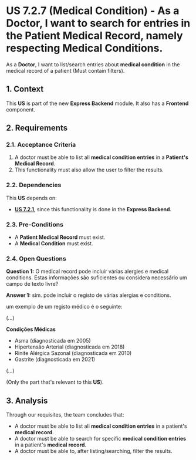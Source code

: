 # US 7.2.7 (Medical Condition) - As a Doctor, I want to search for entries in the Patient Medical Record, namely respecting Medical Conditions.

As a **Doctor**, I want to list/search entries about  **medical condition** in the medical record of a patient (Must contain filters).

## 1. Context

This **US** is part of the new **Express Backend** module. It also has a **Frontend** component.

## 2. Requirements

### 2.1. Acceptance Criteria

1. A doctor must be able to list all **medical condition entries** in a **Patient's Medical Record**.
2. This functionality must also allow the user to filter the results.

### 2.2. Dependencies

This **US** depends on:
* [**US 7.2.1**](../7-2-1/readme.md), since this functionality is done in the **Express Backend**.

### 2.3. Pre-Conditions

* A **Patient Medical Record** must exist.
* A **Medical Condition** must exist.

### 2.4. Open Questions

**Question 1:** O medical record pode incluir várias alergies e medical conditions. Estas informações são suficientes ou considera necessário um campo de texto livre?

**Answer 1:** 
sim. pode incluir o registo de várias alergias e conditions.

um exemplo de um registo médico é o seguinte:

(...)

**Condições Médicas**
* Asma (diagnosticada em 2005)
* Hipertensão Arterial (diagnosticada em 2018)
* Rinite Alérgica Sazonal (diagnosticada em 2010)
* Gastrite (diagnosticada em 2021)

(...)

(Only the part that's relevant to this **US**).

## 3. Analysis

Through our requisites, the team concludes that:
* A doctor must be able to list all **medical condition entries** in a patient's **medical record**.
* A doctor must be able to search for specific **medical condition entries** in a patient's **medical record**.
* A doctor must be able to, after listing/searching, filter the results.

